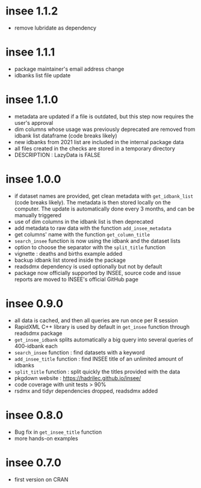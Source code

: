 # insee 1.1.2

* remove lubridate as dependency

# insee 1.1.1

* package maintainer's email address change
* idbanks list file update

# insee 1.1.0

* metadata are updated if a file is outdated, but this step now requires the user's approval
* dim columns whose usage was previously deprecated are removed from idbank list dataframe (code breaks likely) 
* new idbanks from 2021 list are included in the internal package data
* all files created in the checks are stored in a temporary directory
* DESCRIPTION : LazyData is FALSE

# insee 1.0.0

* if dataset names are provided, get clean metadata with `get_idbank_list` (code breaks likely). The metadata is then stored locally on the computer. The update is automatically done every 3 months, and can be manually triggered
* use of dim columns in the idbank list is then deprecated
* add metadata to raw data with the function `add_insee_metadata`
* get columns' name with the function `get_column_title`
* `search_insee` function is now using the idbank and the dataset lists
* option to choose the separator with the `split_title` function
* vignette : deaths and births example added
* backup idbank list stored inside the package
* readsdmx dependency is used optionally but not by default
* package now officially supported by INSEE, source code and issue reports are moved to INSEE's official GitHub page

# insee 0.9.0

* all data is cached, and then all queries are run once per R session
* RapidXML C++ library is used by default in `get_insee` function through readsdmx package
* `get_insee_idbank` splits automatically a big query into several queries of 400-idbank each
* `search_insee` function : find datasets with a keyword
* `add_insee_title` function : find INSEE title of an unlimited amount of idbanks
* `split_title` function : split quickly the titles provided with the data
* pkgdown website : https://hadrilec.github.io/insee/
* code coverage with unit tests > 90%
* rsdmx and tidyr dependencies dropped, readsdmx added

# insee 0.8.0

* Bug fix in `get_insee_title` function
* more hands-on examples 

# insee 0.7.0

* first version on CRAN
